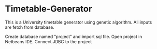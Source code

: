 # Timetable-Generator
This is a University timetable generator using genetic algorithm. All inputs are fetch from database.

Create database named "project" and import sql file.
Open project in Netbeans IDE.
Connect JDBC to the project

